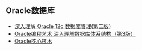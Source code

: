 ## Oracle数据库
- [深入理解 Oracle 12c 数据库管理(第二版)](深入理解Oracle12c数据库管理/README.md)
- [Oracle编程艺术 深入理解数据库体系结构（第3版）](Oracle编程艺术深入理解数据库体系结构/README.md)
- [Oracle核心技术](Oracle核心技术/README.md)